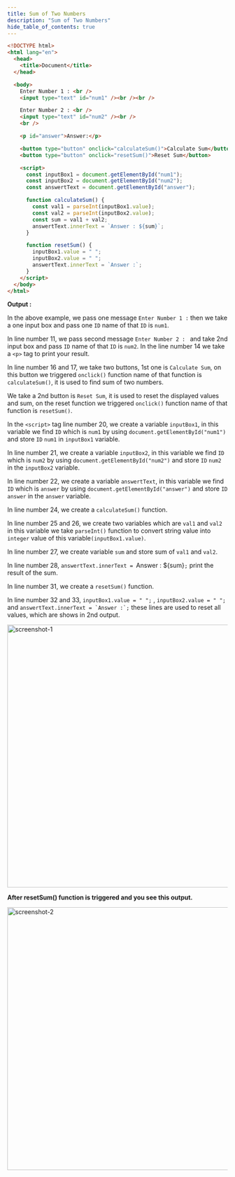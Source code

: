 ```yaml
---
title: Sum of Two Numbers
description: "Sum of Two Numbers"
hide_table_of_contents: true
---
```


```html showLineNumbers="true"
<!DOCTYPE html>
<html lang="en">
  <head>
    <title>Document</title>
  </head>

  <body>
    Enter Number 1 : <br />
    <input type="text" id="num1" /><br /><br />

    Enter Number 2 : <br />
    <input type="text" id="num2" /><br />
    <br />

    <p id="answer">Answer:</p>

    <button type="button" onclick="calculateSum()">Calculate Sum</button>
    <button type="button" onclick="resetSum()">Reset Sum</button>

    <script>
      const inputBox1 = document.getElementById("num1");
      const inputBox2 = document.getElementById("num2");
      const answertText = document.getElementById("answer");

      function calculateSum() {
        const val1 = parseInt(inputBox1.value);
        const val2 = parseInt(inputBox2.value);
        const sum = val1 + val2;
        answertText.innerText = `Answer : ${sum}`;
      }

      function resetSum() {
        inputBox1.value = " ";
        inputBox2.value = " ";
        answertText.innerText = `Answer :`;
      }
    </script>
  </body>
</html>
```

**Output :**

In the above example, we pass one message `Enter Number 1 :` then we take a one input box and pass one `ID` name of that `ID` is `num1`.

In line number 11, we pass second message `Enter Number 2 : ` and take 2nd input box and pass `ID` name of that `ID` is `num2`. In the line number 14 we take a `<p>` tag to print your result.

In line number 16 and 17, we take two buttons, 1st one is `Calculate Sum`, on this button we triggered `onclick()` function name of that function is `calculateSum()`, it is used to find sum of two numbers.

We take a 2nd button is `Reset Sum`, it is used to reset the displayed values and sum, on the reset function we triggered `onclick()` function name of that function is `resetSum()`.

In the `<script>` tag line number 20, we create a variable `inputBox1`, in this variable we find `ID` which is `num1` by using `document.getElementById("num1")` and store `ID` `num1` in `inputBox1` variable.

In line number 21, we create a variable `inputBox2`, in this variable we find `ID` which is `num2` by using `document.getElementById("num2")` and store `ID` `num2` in the `inputBox2` variable.

In line number 22, we create a variable `answertText`, in this variable we find `ID` which is `answer` by using `document.getElementById("answer")` and store `ID` `answer` in the `answer` variable.

In line number 24, we create a `calculateSum()` function.

In line number 25 and 26, we create two variables which are `val1` and `val2` in this variable we take `parseInt()` function to convert string value into `integer` value of this variable`(inputBox1.value)`.

In line number 27, we create variable `sum` and store sum of `val1` and `val2`.

In line number 28, `answertText.innerText = `Answer : ${sum}`;` print the result of the sum.

In line number 31, we create a `resetSum()` function.

In line number 32 and 33, `inputBox1.value = " ";` , `inputBox2.value = " ";` and `` answertText.innerText = `Answer :`; `` these lines are used to reset all values, which are shows in 2nd output.

<img src="/javascript/14/screenshot-1.png" alt="screenshot-1" width="600px"/>

**After resetSum() function is triggered and you see this output.**

<img src="/javascript/14/screenshot-2.png" alt="screenshot-2" width="600px"/>
